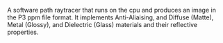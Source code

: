 A software path raytracer that runs on the cpu and produces an image in the P3 ppm file format. It implements Anti-Aliaising, and Diffuse (Matte), Metal (Glossy), and Dielectric (Glass) materials and their reflective properties.
